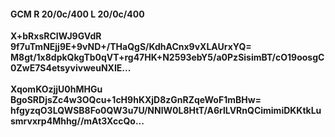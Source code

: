 #### GCM R 20/0c/400 L 20/0c/400
**X+bRxsRCIWJ9GVdR**<br/>**9f7uTmNEjj9E+9vND+/THaQgS/KdhACnx9vXLAUrxYQ=**<br/>**M8gt/1x8dpkQkgTb0qVT+rg47HK+N2593ebY5/a0PzSisimBT/cO19oosgC0ZwE7S4etsyvivweuNXIE...**<br/><br/>
**XqomKOzjjU0hMHGu**<br/>**BgoSRDjsZc4w3OQcu+1cH9hKXjD8zGnRZqeWoF1mBHw=**<br/>**hfgyzqO3LQWSB8Fo0QW3u7U/NNlW0L8HtT/A6rlLVRnQCimimiDKKtkLusmrvxrp4Mhhg//mAt3XccQo...**